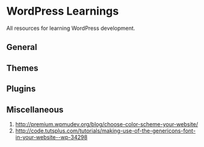 WordPress Learnings
===================
All resources for learning WordPress development.

## General

## Themes

## Plugins

## Miscellaneous

1. http://premium.wpmudev.org/blog/choose-color-scheme-your-website/
1. http://code.tutsplus.com/tutorials/making-use-of-the-genericons-font-in-your-website--wp-34298



